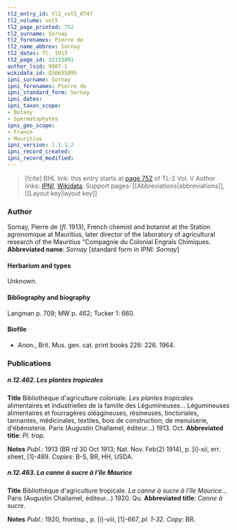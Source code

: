 ```yaml
---
tl2_entry_id: tl2_vol5_0747
tl2_volume: vol5
tl2_page_printed: 752
tl2_surname: Sornay
tl2_forenames: Pierre de
tl2_name_abbrev: Sornay
tl2_dates: fl. 1913
tl2_page_id: 33333891
author_lsid: 9907-1
wikidata_id: Q36655895
ipni_surname: Sornay
ipni_forenames: Pierre de
ipni_standard_form: Sornay
ipni_dates: 
ipni_taxon_scope: 
- Botany
- Spermatophytes
ipni_geo_scope: 
- France
- Mauritius
ipni_version: 1.1.1.2
ipni_record_created: 
ipni_record_modified:
---
```


> [!cite] BHL link: this entry starts at [page 752](https://www.biodiversitylibrary.org/page/33333891) of TL-2 Vol. V
> Author links: [IPNI](https://www.ipni.org/a/9907-1), [Wikidata](https://www.wikidata.org/wiki/Q36655895). Support pages: [[Abbreviations|abbreviations]], [[Layout key|layout key]]

### Author

Sornay, Pierre de (*fl*. 1913), French chemist and botanist at the Station agronomique at Mauritius, later director of the laboratory of agricultural research of the Mauritius "Compagnie du Colonial Engrais Chimiques. 
**Abbreviated name**: *Sornay* \[standard form in IPNI: *Sornay*\]

#### Herbarium and types

Unknown.

#### Bibliography and biography

Langman p. 709; MW p. 462; Tucker 1: 660.

#### Biofile

- Anon., Brit. Mus. gen. cat. print books 226: 226. 1964.

### Publications

##### n.12.462. Les plantes tropicales

**Title**
Bibliothèque d'agriculture coloniale. *Les plantes tropicales* alimentaires et industrielles de la famille des Légumineuses... Légumineuses alimentaires et fourragères oléagineuses, résineuses, tinctoriales, tannantes, médicinales, textiles, bois de construction, de menuiserie, d'ébénisterie. Paris (Augustin Challamel, éditeur...) 1913. Oct.
**Abbreviated title**: *Pl. trop.*

**Notes**
*Publ*.: 1913 (BR rd 30 Oct 1913; Nat. Nov. Feb(2) 1914), p. \[i\]-xii, err. sheet, \[1\]-489.
*Copies*: B-S, BR, HH, USDA.

##### n.12.463. La canne à sucre à l'île Maurice

**Title**
Bibliothèque d'agriculture tropicale. *La canne à sucre à l'île Maurice*... Paris (Augustin Challamel, éditeur...) 1920. Qu.
**Abbreviated title**: *Canne à sucre*.

**Notes**
*Publ*.: 1920, frontisp., p. \[i\]-viii, \[1\]-667, *pl. 1-32. Copy*: BR.


